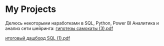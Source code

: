 # My Projects
Делюсь некоторыми наработками в SQL, Python, Power BI
Аналитика и анализ сети шейринга:
[гипотезы самокаты  (3).pdf](https://github.com/user-attachments/files/20922021/3.pdf)

[итоговый дашборд SQL (1).pdf](https://github.com/user-attachments/files/20922023/SQL.1.pdf)

